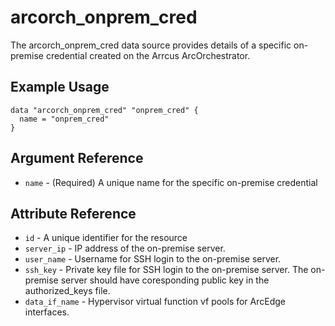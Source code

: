 # <resource name> arcorch_onprem_cred

The arcorch_onprem_cred data source provides details of a specific on-premise credential created on the Arrcus ArcOrchestrator.

## Example Usage

```hcl
data "arcorch_onprem_cred" "onprem_cred" {
  name = "onprem_cred"
}
```

## Argument Reference

* `name` - (Required) A unique name for the specific on-premise credential

## Attribute Reference

* `id` - A unique identifier for the resource
* `server_ip` - IP address of the on-premise server.
* `user_name` - Username for SSH login to the on-premise server.
* `ssh_key` - Private key file for SSH login to the on-premise server. The on-premise server should have coresponding public key in the authorized_keys file.
* `data_if_name` - Hypervisor virtual function vf pools for ArcEdge interfaces.